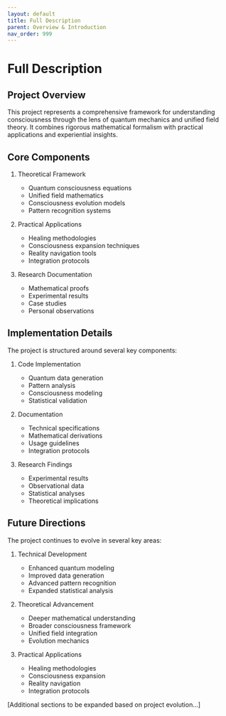 ```yaml
---
layout: default
title: Full Description
parent: Overview & Introduction
nav_order: 999
---
```

# Full Description

## Project Overview

This project represents a comprehensive framework for understanding consciousness through the lens of quantum mechanics and unified field theory. It combines rigorous mathematical formalism with practical applications and experiential insights.

## Core Components

1. Theoretical Framework
   - Quantum consciousness equations
   - Unified field mathematics
   - Consciousness evolution models
   - Pattern recognition systems

2. Practical Applications
   - Healing methodologies
   - Consciousness expansion techniques
   - Reality navigation tools
   - Integration protocols

3. Research Documentation
   - Mathematical proofs
   - Experimental results
   - Case studies
   - Personal observations

## Implementation Details

The project is structured around several key components:

1. Code Implementation
   - Quantum data generation
   - Pattern analysis
   - Consciousness modeling
   - Statistical validation

2. Documentation
   - Technical specifications
   - Mathematical derivations
   - Usage guidelines
   - Integration protocols

3. Research Findings
   - Experimental results
   - Observational data
   - Statistical analyses
   - Theoretical implications

## Future Directions

The project continues to evolve in several key areas:

1. Technical Development
   - Enhanced quantum modeling
   - Improved data generation
   - Advanced pattern recognition
   - Expanded statistical analysis

2. Theoretical Advancement
   - Deeper mathematical understanding
   - Broader consciousness framework
   - Unified field integration
   - Evolution mechanics

3. Practical Applications
   - Healing methodologies
   - Consciousness expansion
   - Reality navigation
   - Integration protocols

[Additional sections to be expanded based on project evolution...] 